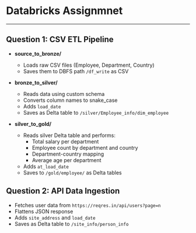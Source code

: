 # Databricks Assignmnet
---

## Question 1: CSV ETL Pipeline

- **source_to_bronze/**
  - Loads raw CSV files (Employee, Department, Country)
  - Saves them to DBFS path `/df_write` as CSV

- **bronze_to_silver/**
  - Reads data using custom schema
  - Converts column names to snake_case
  - Adds `load_date`
  - Saves as Delta table to `/silver/Employee_info/dim_employee`

- **silver_to_gold/**
  - Reads silver Delta table and performs:
    - Total salary per department
    - Employee count by department and country
    - Department-country mapping
    - Average age per department
  - Adds `at_load_date`
  - Saves to `/gold/employee/` as Delta tables


## Question 2: API Data Ingestion

- Fetches user data from `https://reqres.in/api/users?page=n`
- Flattens JSON response
- Adds `site_address` and `load_date`
- Saves as Delta table to `/site_info/person_info`


